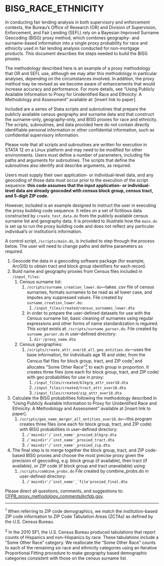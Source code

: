 # BISG_RACE_ETHNICITY

In conducting fair lending analysis in both supervisory and enforcement
contexts, the Bureau’s Office of Research (OR) and Division of Supervision,
Enforcement, and Fair Lending (SEFL) rely on a Bayesian Improved Surname
Geocoding (BISG) proxy method, which combines geography- and surname-based
information into a single proxy probability for race and ethnicity used in fair
lending analysis conducted for non-mortgage products.
This document describes the steps needed to build the BISG proxies.

The methodology described here is an example of a proxy methodology that
OR and SEFL use, although we may alter this methodology in particular analyses,
depending on the circumstances involved.
In addition, the proxy method may be revised as we become aware of enhancements
that would increase accuracy and performance.
For more details, see “Using Publicly Available Information to Proxy for
Unidentified Race and Ethnicity: A Methodology and Assessment”
available at: [insert link to paper].

Included are a series of Stata scripts and subroutines that prepare the
publicly available census geography and surname data and that construct the
surname-only, geography-only, and BISG proxies for race and ethnicity.
The scripts, subroutines, and data provided here do not contain directly
identifiable personal information or other confidential information,
such as confidential supervisory information.

Please note that all scripts and subroutines are written for execution in
STATA 12 on a Linux platform and may need to be modified for other environments.
Users must define a number of parameters, including file paths and arguments for subroutines.
The scripts that define the subroutines also identify and describe arguments, as required.

Users must supply their own application- or individual-level data,
and any geocoding of those data must occur prior to the execution of the
script sequence: **this code assumes that the input application- or
individual-level data are already geocoded with census block group,
census tract, and 5-digit ZIP code.**

However, included is an example designed to instruct the user in executing
the proxy building code sequence.
It relies on a set of fictitious data constructed by `create_test_data.do` from
the publicly available census surname list and geography data.
It is provided to illustrate how the `main.do` is set up to run the proxy
building code and does not reflect any particular individual’s or
institution’s information.

A control script, `/scripts/main.do`, is included to step through the process below.
The user will need to change paths and define parameters as required.

1. Geocode the data in a geocoding software package (for example, ArcGIS)
   to obtain tract and block group identifiers for each record.
1. Build name and geography proxies from Census files included in `/input_files`:
   1. Census surname list:
      1. `/scripts/surname_creation_lower.do`—takes .csv file of census surnames,
         formats surnames to be read as all lower case,
         and imputes any suppressed values.
         File created by `surname_creation_lower.do`:
         1. `/input_files/created/census_surnames_lower.dta`
      1. In order to prepare the user-defined datasets for use with the Census surname list,
         basic cleaning of surnames using regular expressions and other forms of
         name standardization is reguired.
         This script exists at: `/scripts/surname_parser.do`.
         File created by `surname_parser.do` in user-defined directory:
         1. ````dir'/proxy_name.dta````
   1. Census geographies:
      1. `/scripts/create_attr_over18_all_geo_entities.do`—uses the base information,
         for individuals age 18 and older, from the Census flat files for
         block group, tract, and ZIP code[<sup>1</sup>](#fn-1) and allocates
         "Some Other Race"[<sup>2</sup>](#fn-2) to each group in proportion.
         It creates three files (one each for block group, tract, and ZIP code)
         with geo probabilities for use in proxy:
         1. `/input_files/created/blkgrp_attr_over18.dta`
         1. `/input_files/created/tract_attr_over18.dta`
         1. `/input_files/created/zip_attr_over18.dta`
1. Calculate the BISG probabilities following the methodology described in
   “Using Publicly Available Information to Proxy for Unidentified Race and Ethnicity:
   A Methodology and Assessment” available at [insert link to paper].
   1. `/scripts/geo_name_merger_all_entities_over18.do`—this program
      creates three files (one each for block group, tract, and ZIP code)
      with BISG probabilities in user-defined directory:
      1. ```/`maindir'/`inst_name'_proxied_blkgrp.dta```
      1. ```/`maindir'/`inst_name'_proxied_tract.dta```
      1. ```/`maindir'/`inst_name'_proxied_zip.dta```
1. The final step is to merge together the block group, tract, and ZIP code-based BISG proxies
   and choose the most precise proxy given the precision of geocoding,
   e.g. block group (if available), then tract (if available), or ZIP code
   (if block group and tract unavailable) using:
   1. `/scripts/combine_probs.do`
      File created by combine_probs.do in user-defined directory:
      1. ```/`maindir'/`inst_name'_`file'proxied_final.dta```

Please direct all questions, comments, and suggestions to:
CFPB_proxy_methodology_comments@cfpb.gov.

---

<p id="fn-1">
<sup>1</sup>
    When referring to ZIP code demographics, we match the institution-based
    ZIP code information to ZIP Code Tabulation Areas (ZCTAs) as defined by
    the U.S. Census Bureau.
</p>

<p id="fn-2">
<sup>2</sup>
    In the 2010 SF1, the U.S. Census Bureau produced tabulations that report
    counts of Hispanics and non-Hispanics by race.
    These tabulations include a “Some Other Race” category.
    We reallocate the “Some Other Race” counts to each of the remaining six
    race and ethnicity categories using an Iterative Proportional Fitting
    procedure to make geography based demographic categories consistent with
    those on the census surname list.
</p>
